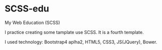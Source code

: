 # SCSS-edu
My Web Education (SCSS)

I practice creating some tamplate use SCSS. It is a fourth template.

I used technology: Bootstrap4 aplha2, HTML5, CSS3, JS(JQuery), Bower.
